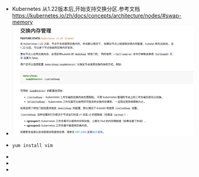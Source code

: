 - Kubernetes 从1.22版本后,开始支持交换分区.参考文档 https://kubernetes.io/zh/docs/concepts/architecture/nodes/#swap-memory
- ![image.png](../assets/image_1650534086508_0.png)
- ~~~shell
  yum install vim
  ~~~
-
-
-